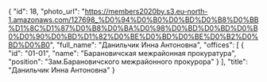 {
    "id": 18,
    "photo_url": "https://members2020by.s3.eu-north-1.amazonaws.com/127698_%D0%94%D0%B0%D0%BD%D0%B8%D0%BB%D1%8C%D1%87%D0%B8%D0%BA%D0%98%D0%BD%D0%BD%D0%B0%D0%90%D0%BD%D1%82%D0%BE%D0%BD%D0%BE%D0%B2%D0%BD%D0%B0",
    "full_name": "Данильчик Инна Антоновна",
    "offices": [
        {
            "id": "01-01",
            "name": "Барановичская межрайонная прокуратура",
            "position": "Зам.Барановичского межрайонного прокурора"
        }
    ],
    "title": "Данильчик Инна Антоновна"
}